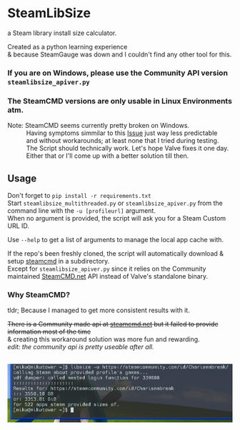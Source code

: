 # SteamLibSize
a Steam library install size calculator.

Created as a python learning experience \
 & because SteamGauge was down and I couldn't find any other tool for this.
 
 ### If you are on Windows, please use the Community API version `steamlibsize_apiver.py`
 ### The SteamCMD versions are only usable in Linux Environments atm. 
 Note: SteamCMD seems currently pretty broken on Windows. \
 &ensp;&ensp;&ensp;&ensp;&ensp;&ensp;Having symptoms simmilar to this [Issue](https://github.com/ValveSoftware/steam-for-linux/issues/9683) just way less predictable \
&ensp;&ensp;&ensp;&ensp;&ensp;&ensp;and without workarounds; at least none that I tried during testing. \
&ensp;&ensp;&ensp;&ensp;&ensp;&ensp;The Script should technically work. Let's hope Valve fixes it one day. \
&ensp;&ensp;&ensp;&ensp;&ensp;&ensp;Either that or I'll come up with a better solution till then.
 
 ## Usage

 Don't forget to `pip install -r requirements.txt` \
 Start `steamlibsize_multithreaded.py` or `steamlibsize_apiver.py` from the command line with the `-u [profileurl]` argument. \
When no argument is provided, the script will ask you for a Steam Custom URL ID.
 
 Use `--help` to get a list of arguments to manage the local app cache with.
 
 If the repo's been freshly cloned, the script will automatically download & setup [steamcmd](https://developer.valvesoftware.com/wiki/SteamCMD) in a subdirectory. \
Except for `steamlibsize_apiver.py` since it relies on the Community maintained [SteamCMD.net](https://www.steamcmd.net) API instead of Valve's standalone binary.
 
### Why SteamCMD?
tldr; Because I managed to get more consistent results with it.

~~There is a Community made api at [steamcmd.net](https://www.steamcmd.net) but it failed to provide information most of the time~~ \
& creating this workaround solution was more fun and rewarding. \
*edit:* *the community api is pretty useable after all.*
##
![demo](https://github.com/39sdev/steamlibsize/blob/main/demo.png?raw=true)
